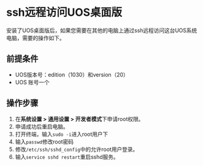 # ssh远程访问UOS桌面版

安装了UOS桌面版后，如果您需要在其他的电脑上通过ssh远程访问这台UOS系统电脑，需要的操作如下。

## 前提条件

- UOS版本号：edition（1030）和version（20）
- UOS 账号一个

## 操作步骤

1. 在**系统设置 > 通用设置 > 开发者模式**下申请root权限。
1. 申请成功后重启电脑。
1. 打开终端，输入`sudo -i`进入root用户下
1. 输入`passwd`修改root密码
1. 修改`/etc/ssh/sshd_config`中的允许root用户登录。
1. 输入`service sshd restart`重启sshd服务。



